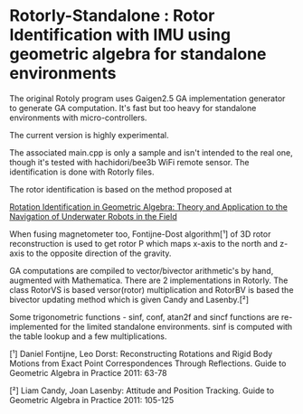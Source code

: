 # RotorIy-Standalone : Rotor Identification with IMU using geometric algebra for standalone environments

The original RotoIy program uses Gaigen2.5 GA implementation generator to generate GA computation. It's fast but too heavy for standalone environments with micro-controllers.

The current version is highly experimental.

The associated main.cpp is only a sample and isn't intended to the real one, though it's tested with hachidori/bee3b WiFi remote sensor. The identification is done with RotorIy files.

The rotor identification is based on the method proposed at

[Rotation Identification in Geometric Algebra: Theory and Application to the Navigation of Underwater Robots in the Field](https://pdfs.semanticscholar.org/b2a3/a6b7221b215840a7f910179665c8419b0ec0.pdf)

When fusing magnetometer too, Fontijne-Dost algorithm[¹] of 3D rotor reconstruction is used to get rotor P which maps x-axis to the north and z-axis to the opposite direction of the gravity.

GA computations are compiled to vector/bivector arithmetic's by hand, augmented with Mathematica. There are 2 implementations in RotorIy. The class RotorVS is based versor(rotor) multiplication and RotorBV is based the bivector updating method which is given Candy and Lasenby.[²]

Some trigonometric functions - sinf, conf, atan2f and sincf functions are re-implemented for the limited standalone environments. sinf is computed with the table lookup and a few multiplications.

[¹] Daniel Fontijne, Leo Dorst: Reconstructing Rotations and Rigid Body Motions from Exact Point Correspondences Through Reflections. Guide to Geometric Algebra in Practice 2011: 63-78

[²] Liam Candy, Joan Lasenby: Attitude and Position Tracking. Guide to Geometric Algebra in Practice 2011: 105-125
